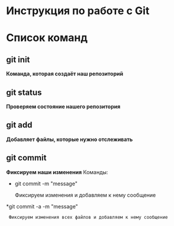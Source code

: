 # Инструкция по работе с Git 

# Список команд

## git init
**Команда, которая создаёт наш репозиторий**

## git status
**Проверяем состояние нашего репозитория**

## git add
**Добавляет файлы, которые нужно отслеживать**

## git commit
**Фиксируем наши изменения**
Команды:
* git commit -m "message"
    
     Фиксируем изменения и добавляем к нему сообщение

*git commit -a -m "message"

     Фиксируем изменения всех файлов и добавляем к нему сообщение